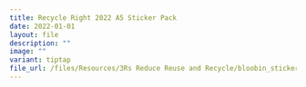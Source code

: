 ```yaml
---
title: Recycle Right 2022 A5 Sticker Pack
date: 2022-01-01
layout: file
description: ""
image: ""
variant: tiptap
file_url: /files/Resources/3Rs Reduce Reuse and Recycle/bloobin_sticker_pack_final.pdf
---
```

